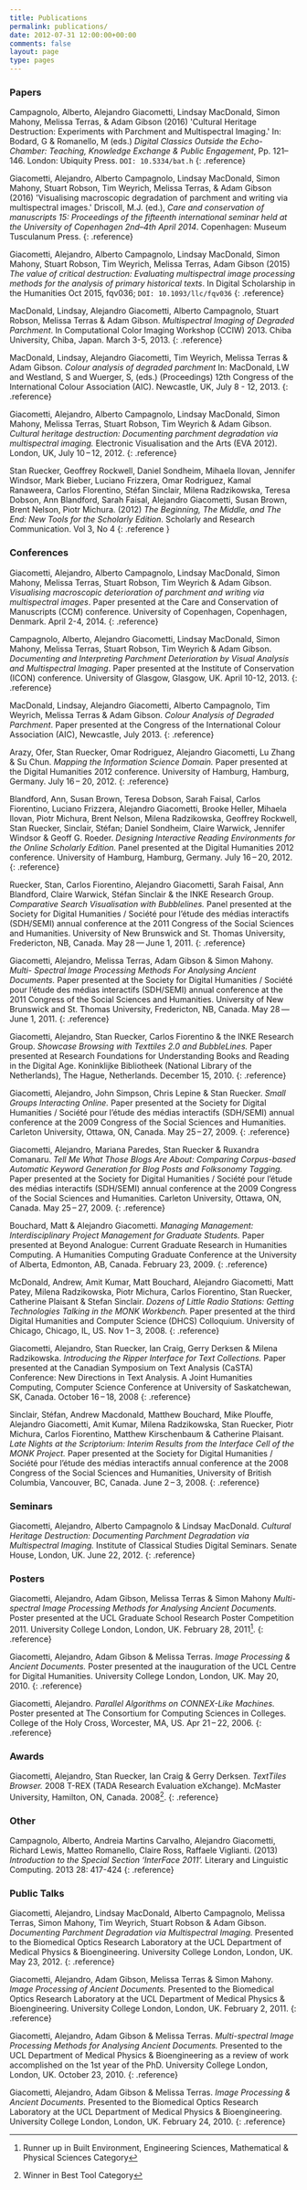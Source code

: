 ```yaml
---
title: Publications
permalink: publications/
date: 2012-07-31 12:00:00+00:00
comments: false
layout: page
type: pages
---
```


### Papers ###

[<i class="fa fa-link"> </i>][epmi] Campagnolo, Alberto, Alejandro Giacometti, Lindsay MacDonald, Simon Mahony, Melissa Terras, & Adam Gibson (2016) 'Cultural Heritage Destruction: Experiments with Parchment and Multispectral Imaging.'  In: Bodard, G & Romanello, M (eds.) *Digital Classics Outside the Echo-Chamber: Teaching, Knowledge Exchange & Public Engagement*, Pp. 121–146. London: Ubiquity Press. `DOI: 10.5334/bat.h`
{: .reference}

Giacometti, Alejandro, Alberto Campagnolo, Lindsay MacDonald, Simon Mahony, Stuart Robson, Tim Weyrich, Melissa Terras, & Adam Gibson (2016) 'Visualising macroscopic degradation of parchment and writing via multispectral images.' Driscoll, M.J. (ed.), *Care and conservation of manuscripts 15: Proceedings of the fifteenth international seminar held at the University of Copenhagen 2nd–4th April 2014*.  Copenhagen: Museum Tusculanum Press.
{: .reference}

[<i class="fa fa-link"> </i>][vcd] Giacometti, Alejandro, Alberto Campagnolo, Lindsay MacDonald, Simon Mahony, Stuart Robson, Tim Weyrich, Melissa Terras, Adam Gibson (2015) *The value of critical destruction: Evaluating multispectral image processing methods for the analysis of primary historical texts*. In Digital Scholarship in the Humanities Oct 2015, fqv036; `DOI: 10.1093/llc/fqv036`
{: .reference}

[<i class="fa fa-link"> </i>][mids] MacDonald, Lindsay, Alejandro Giacometti, Alberto Campagnolo, Stuart Robson, Melissa Terras & Adam Gibson. *Multispectral Imaging of Degraded Parchment*. In Computational Color Imaging Workshop (CCIW) 2013. Chiba University, Chiba, Japan. March 3-5, 2013.
{: .reference}

[<i class="fa fa-file-pdf-o"> </i>][cadp] MacDonald, Lindsay, Alejandro Giacometti, Tim Weyrich, Melissa Terras & Adam Gibson. *Colour analysis of degraded parchment* In: MacDonald, LW and Westland, S and Wuerger, S, (eds.) (Proceedings) 12th Congress of the International Colour Association (AIC). Newcastle, UK, July 8 - 12, 2013.
{: .reference}

[<i class="fa fa-file-pdf-o"> </i>][chd] Giacometti, Alejandro, Alberto Campagnolo, Lindsay MacDonald, Simon Mahony, Melissa Terras, Stuart Robson, Tim Weyrich & Adam Gibson. *Cultural heritage destruction: Documenting parchment degradation via multispectral imaging.* Electronic Visualisation and the Arts (EVA 2012). London, UK, July 10 – 12, 2012. 
{: .reference}

[<i class="fa fa-link"> </i>][bme] Stan Ruecker, Geoffrey Rockwell, Daniel Sondheim, Mihaela Ilovan, Jennifer Windsor, Mark Bieber, Luciano Frizzera, Omar Rodriguez, Kamal Ranaweera, Carlos Florentino, Stéfan Sinclair, Milena Radzikowska, Teresa Dobson, Ann Blandford, Sarah Faisal, Alejandro Giacometti, Susan Brown, Brent Nelson, Piotr Michura. (2012) *The Beginning, The Middle, and The End: New Tools for the Scholarly Edition*. Scholarly and Research Communication. Vol 3, No 4
{: .reference }


### Conferences  ###

Giacometti, Alejandro, Alberto Campagnolo, Lindsay MacDonald, Simon Mahony, Melissa Terras, Stuart Robson, Tim Weyrich & Adam Gibson. *Visualising macroscopic deterioration of parchment and writing via multispectral images*. Paper presented at the Care and Conservation of Manuscripts (CCM) conference. University of Copenhagen, Copenhagen, Denmark. April 2-4, 2014.
{: .reference}

Campagnolo, Alberto, Alejandro Giacometti, Lindsay MacDonald, Simon Mahony, Melissa Terras, Stuart Robson, Tim Weyrich & Adam Gibson. *Documenting and Interpreting Parchment Deterioration by Visual Analysis and Multispectral Imaging*. Paper presented at the Institute of Conservation (ICON) conference. University of Glasgow, Glasgow, UK. April 10-12, 2013.
{: .reference}

MacDonald, Lindsay, Alejandro Giacometti, Alberto Campagnolo, Tim Weyrich, Melissa Terras & Adam Gibson. *Colour Analysis of Degraded Parchment*. Paper presented at the Congress of the International Colour Association (AIC), Newcastle, July 2013.
{: .reference}

[<i class="fa fa-link"> </i>][misd] Arazy, Ofer, Stan Ruecker, Omar Rodriguez, Alejandro Giacometti, Lu Zhang & Su Chun. *Mapping the Information Science Domain.* Paper presented at the Digital Humanities 2012 conference. University of Hamburg, Hamburg, Germany. July 16 – 20, 2012. 
{: .reference}

Blandford, Ann, Susan Brown, Teresa Dobson, Sarah Faisal, Carlos Fiorentino, Luciano Frizzera, Alejandro Giacometti, Brooke Heller, Mihaela Ilovan, Piotr Michura, Brent Nelson, Milena Radzikowska, Geoffrey Rockwell, Stan Ruecker, Sinclair, Stéfan; Daniel Sondheim, Claire Warwick, Jennifer Windsor & Geoff G. Roeder. *Designing Interactive Reading Environments for the Online Scholarly Edition.* Panel presented at the Digital Humanities 2012 conference. University of Hamburg, Hamburg, Germany. July 16 – 20, 2012.
{: .reference}

Ruecker, Stan, Carlos Fiorentino, Alejandro Giacometti, Sarah Faisal, Ann Blandford, Claire Warwick, Stéfan Sinclair & the INKE Research Group. *Comparative Search Visualisation with Bubblelines.* Panel presented at the Society for Digital Humanities / Société pour l’étude des médias interactifs (SDH/SEMI) annual conference at the 2011 Congress of the Social Sciences and Humanities. University of New Brunswick and St. Thomas University, Fredericton, NB, Canada. May 28 — June 1, 2011. 
{: .reference}

Giacometti, Alejandro, Melissa Terras, Adam Gibson & Simon Mahony. *Multi- Spectral Image Processing Methods For Analysing Ancient Documents.* Paper presented at the Society for Digital Humanities / Société pour l’étude des médias interactifs (SDH/SEMI) annual conference at the 2011 Congress of the Social Sciences and Humanities. University of New Brunswick and St. Thomas University, Fredericton, NB, Canada. May 28 — June 1, 2011. 
{: .reference}

Giacometti, Alejandro, Stan Ruecker, Carlos Fiorentino & the INKE Research Group. *Showcase Browsing with Texttiles 2.0 and BubbleLines.* Paper presented at Research Foundations for Understanding Books and Reading in the Digital Age. Koninklijke Bibliotheek (National Library of the Netherlands), The Hague, Netherlands. December 15, 2010. 
{: .reference}

Giacometti, Alejandro, John Simpson, Chris Lepine & Stan Ruecker. *Small Groups Interacting Online.* Paper presented at the Society for Digital Humanities / Société pour l’étude des médias interactifs (SDH/SEMI) annual conference at the 2009 Congress of the Social Sciences and Humanities. Carleton University, Ottawa, ON, Canada. May 25 – 27, 2009. 
{: .reference}

Giacometti, Alejandro, Mariana Paredes, Stan Ruecker & Ruxandra Comanaru. *Tell Me What Those Blogs Are About: Comparing Corpus-based Automatic Keyword Generation for Blog Posts and Folksonomy Tagging.* Paper presented at the Society for Digital Humanities / Société pour l’étude des médias interactifs (SDH/SEMI) annual conference at the 2009 Congress of the Social Sciences and Humanities. Carleton University, Ottawa, ON, Canada. May 25 – 27, 2009. 
{: .reference}

Bouchard, Matt & Alejandro Giacometti. *Managing Management: Interdisciplinary Project Management for Graduate Students.* Paper presented at Beyond Analogue: Current Graduate Research in Humanities Computing. A Humanities Computing Graduate Conference at the University of Alberta, Edmonton, AB, Canada. February 23, 2009. 
{: .reference}

McDonald, Andrew, Amit Kumar, Matt Bouchard, Alejandro Giacometti, Matt Patey, Milena Radzikowska, Piotr Michura, Carlos Fiorentino, Stan Ruecker, Catherine Plaisant & Stefan Sinclair. *Dozens of Little Radio Stations: Getting Technologies Talking in the MONK Workbench.* Paper presented at the third Digital Humanities and Computer Science (DHCS) Colloquium. University of Chicago, Chicago, IL, US. Nov 1 – 3, 2008. 
{: .reference}

Giacometti, Alejandro, Stan Ruecker, Ian Craig, Gerry Derksen & Milena Radzikowska. *Introducing the Ripper Interface for Text Collections.* Paper presented at the Canadian Symposium on Text Analysis (CaSTA) Conference: New Directions in Text Analysis. A Joint Humanities Computing, Computer Science Conference at University of Saskatchewan, SK, Canada. October 16 – 18, 2008 
{: .reference}

Sinclair, Stéfan, Andrew Macdonald, Matthew Bouchard, Mike Plouffe, Alejandro Giacometti, Amit Kumar, Milena Radzikowska, Stan Ruecker, Piotr Michura, Carlos Fiorentino, Matthew Kirschenbaum & Catherine Plaisant. *Late Nights at the Scriptorium: Interim Results from the Interface Cell of the MONK Project.* Paper presented at the Society for Digital Humanities / Société pour l’étude des médias interactifs annual conference at the 2008 Congress of the Social Sciences and Humanities, University of British Columbia, Vancouver, BC, Canada. June 2 – 3, 2008. 
{: .reference}

### Seminars ###

Giacometti, Alejandro, Alberto Campagnolo & Lindsay MacDonald. *Cultural Heritage Destruction: Documenting Parchment Degradation via Multispectral Imaging.* Institute of Classical Studies Digital Seminars. Senate House, London, UK. June 22, 2012. 
{: .reference}

### Posters ###

Giacometti, Alejandro, Adam Gibson, Melissa Terras & Simon Mahony *Multi- spectral Image Processing Methods for Analysing Ancient Documents.* Poster presented at the UCL Graduate School Research Poster Competition 2011. University College London, London, UK. February 28, 2011[^runner_up]. 
{: .reference}

Giacometti, Alejandro, Adam Gibson & Melissa Terras. *Image Processing & Ancient Documents.* Poster presented at the inauguration of the UCL Centre for Digital Humanities. University College London, London, UK. May 20, 2010. 
{: .reference}

Giacometti, Alejandro. *Parallel Algorithms on CONNEX-Like Machines.* Poster presented at The Consortium for Computing Sciences in Colleges. College of the Holy Cross, Worcester, MA, US. Apr 21 – 22, 2006. 
{: .reference}

### Awards ###

Giacometti, Alejandro, Stan Ruecker, Ian Craig & Gerry Derksen. *TextTiles Browser.* 2008 T-REX (TADA Research Evaluation eXchange). McMaster University, Hamilton, ON, Canada. 2008[^winner_tool]. 
{: .reference}

### Other ###

Campagnolo, Alberto, Andreia Martins Carvalho, Alejandro Giacometti, Richard Lewis, Matteo Romanello, Claire Ross, Raffaele Viglianti. (2013) *Introduction to the Special Section ‘InterFace 2011’.* Literary and Linguistic Computing. 2013 28: 417-424
{: .reference}

### Public Talks ###

Giacometti, Alejandro, Lindsay MacDonald, Alberto Campagnolo, Melissa Terras, Simon Mahony, Tim Weyrich, Stuart Robson & Adam Gibson. *Documenting Parchment Degradation via Multispectral Imaging.* Presented to the Biomedical Optics Research Laboratory at the UCL Department of Medical Physics & Bioengineering. University College London, London, UK. May 23, 2012. 
{: .reference}

Giacometti, Alejandro, Adam Gibson, Melissa Terras & Simon Mahony. *Image Processing of Ancient Documents.* Presented to the Biomedical Optics Research Laboratory at the UCL Department of Medical Physics & Bioengineering. University College London, London, UK. February 2, 2011.
{: .reference}

Giacometti, Alejandro, Adam Gibson & Melissa Terras. *Multi-spectral Image Processing Methods for Analysing Ancient Documents.* Presented to the UCL Department of Medical Physics & Bioengineering as a review of work accomplished on the 1st year of the PhD. University College London, London, UK. October 23, 2010.
{: .reference}

Giacometti, Alejandro, Adam Gibson & Melissa Terras. *Image Processing & Ancient Documents.* Presented to the Biomedical Optics Research Laboratory at the UCL Department of Medical Physics & Bioengineering. University College London, London, UK. February 24, 2010. 
{: .reference}

[epmi]: http://dx.doi.org/10.5334/bat.h "Cultural Heritage Destruction: Experiments with Parchment and Multispectral Imaging."
[vcd]: http://dx.doi.org/10.1093/llc/fqv036 "The value of critical destruction: Evaluating multispectral image processing methods for the analysis of primary historical texts"
[chd]: http://ewic.bcs.org/content/ConMediaFile/20441 "Cultural Heritage Destruction: Documenting Parchment Degradation via Multispectral Imaging"
[misd]: http://www.dh2012.uni-hamburg.de/conference/programme/abstracts/mapping-the-information-science-domain/ "Mapping the Information Science Domain"
[mids]: http://link.springer.com/chapter/10.1007%2F978-3-642-36700-7_12 "Multispectral Imaging of Degraded Parchment"
[cadp]: http://discovery.ucl.ac.uk/1397764/4/Paper%20-%20Colour%20Analysis%20of%20Degraded%20Parchment%20-%20AIC%202013.pdf "Colour Analysis of Degraded Parchment "
[bme]: http://src-online.ca/index.php/src/article/view/57/213 "The Beginning, the Middle, and the End: New Tools for the Scholarly Edition"

[^forthcoming]: Forthcoming
[^winner_tool]: Winner in Best Tool Category
[^runner_up]: Runner up in Built Environment, Engineering Sciences, Mathematical & Physical Sciences Category

